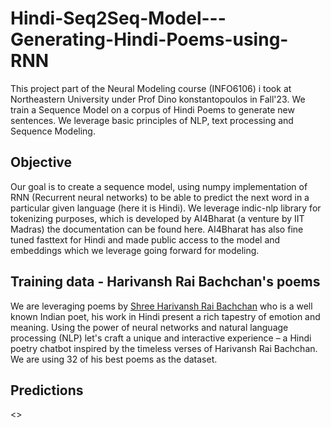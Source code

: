 # Hindi-Seq2Seq-Model---Generating-Hindi-Poems-using-RNN

This project part of the Neural Modeling course (INFO6106) i took at Northeastern University under Prof Dino konstantopoulos in Fall'23. We train a Sequence Model on a corpus of Hindi Poems to generate new sentences. We leverage basic principles of NLP, text processing and Sequence Modeling.

## Objective
Our goal is to create a sequence model, using numpy implementation of RNN (Recurrent neural networks) to be able to predict the next word in a particular given language (here it is Hindi). We leverage indic-nlp library for tokenizing purposes, which is developed by AI4Bharat (a venture by IIT Madras) the documentation can be found here. AI4Bharat has also fine tuned fasttext for Hindi and made public access to the model and embeddings which we leverage going forward for modeling.

 ## Training data - Harivansh Rai Bachchan's poems
 
We are leveraging poems by [Shree Harivansh Rai Bachchan](https://en.wikipedia.org/wiki/Harivansh_Rai_Bachchan) who is a well known Indian poet, his work in Hindi present a rich tapestry of emotion and meaning. Using the power of neural networks and natural language processing (NLP) let's craft a unique and interactive experience – a Hindi poetry chatbot inspired by the timeless verses of Harivansh Rai Bachchan. We are using 32 of his best poems as the dataset.

## Predictions

<>
